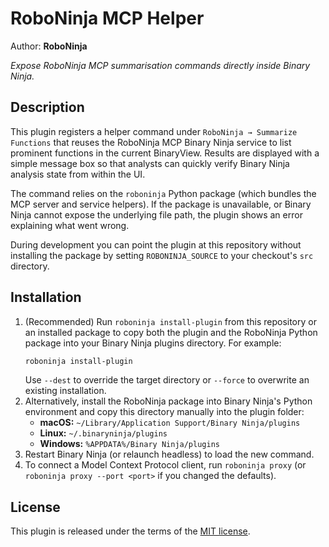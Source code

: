 # RoboNinja MCP Helper
Author: **RoboNinja**

_Expose RoboNinja MCP summarisation commands directly inside Binary Ninja._

## Description
This plugin registers a helper command under `RoboNinja → Summarize Functions` that reuses the RoboNinja MCP Binary Ninja service to list prominent functions in the current BinaryView. Results are displayed with a simple message box so that analysts can quickly verify Binary Ninja analysis state from within the UI.

The command relies on the `roboninja` Python package (which bundles the MCP server and service helpers). If the package is unavailable, or Binary Ninja cannot expose the underlying file path, the plugin shows an error explaining what went wrong.

During development you can point the plugin at this repository without installing the package by setting `ROBONINJA_SOURCE` to your checkout's `src` directory.

## Installation
1. (Recommended) Run `roboninja install-plugin` from this repository or an installed package to copy both the plugin and the RoboNinja Python package into your Binary Ninja plugins directory. For example:
   ```bash
   roboninja install-plugin
   ```
   Use `--dest` to override the target directory or `--force` to overwrite an existing installation.
2. Alternatively, install the RoboNinja package into Binary Ninja's Python environment and copy this directory manually into the plugin folder:
   - **macOS:** `~/Library/Application Support/Binary Ninja/plugins`
   - **Linux:** `~/.binaryninja/plugins`
   - **Windows:** `%APPDATA%/Binary Ninja/plugins`
3. Restart Binary Ninja (or relaunch headless) to load the new command.
4. To connect a Model Context Protocol client, run `roboninja proxy` (or `roboninja proxy --port <port>` if you changed the defaults).

## License

This plugin is released under the terms of the [MIT license](./plugin.json).
